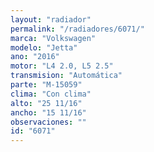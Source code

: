 ```yaml
---
layout: "radiador"
permalink: "/radiadores/6071/"
marca: "Volkswagen"
modelo: "Jetta"
ano: "2016"
motor: "L4 2.0, L5 2.5"
transmision: "Automática"
parte: "M-15059"
clima: "Con clima"
alto: "25 11/16"
ancho: "15 11/16"
observaciones: ""
id: "6071"
---
```


